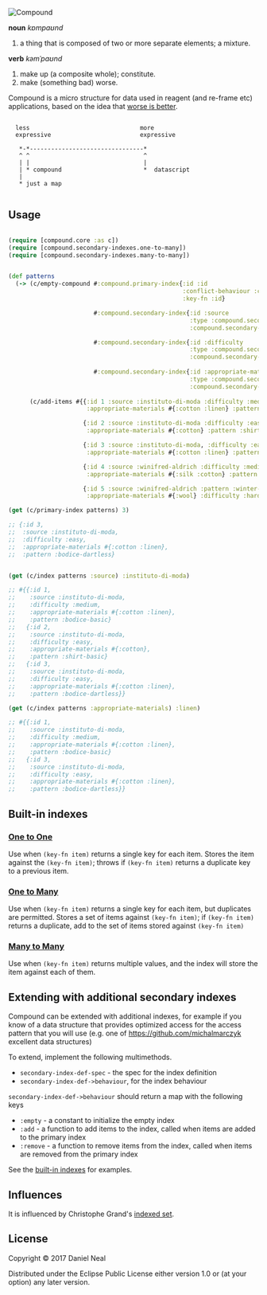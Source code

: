 ![Compound](https://raw.githubusercontent.com/danielneal/compound/master/compound.png)

**noun** *kɒmpaʊnd*

1. a thing that is composed of two or more separate elements; a mixture.

**verb** *kəmˈpaʊnd*

1. make up (a composite whole); constitute.
2. make (something bad) worse. 

Compound is a micro structure for data used in reagent (and re-frame etc) applications, 
based on the idea that [worse is better](https://en.wikipedia.org/wiki/Worse_is_better). 

```

  less                               more
  expressive                         expressive

   *-*--------------------------------*
   ^ ^                                ^
   | |                                |
   | * compound                       *  datascript
   | 
   * just a map


```

## Usage

```clojure

(require [compound.core :as c]) 
(require [compound.secondary-indexes.one-to-many]) 
(require [compound.secondary-indexes.many-to-many])


(def patterns
  (-> (c/empty-compound #:compound.primary-index{:id :id
                                                 :conflict-behaviour :compound.primary-index.conflict-behaviours/replace
                                                 :key-fn :id}

                        #:compound.secondary-index{:id :source
                                                   :type :compound.secondary-index.types/one-to-many
                                                   :compound.secondary-indexes.one-to-many/key-fn :source}

                        #:compound.secondary-index{:id :difficulty
                                                   :type :compound.secondary-index.types/one-to-many
                                                   :compound.secondary-indexes.one-to-many/key-fn :difficulty}
                    
                        #:compound.secondary-index{:id :appropriate-materials
                                                   :type :compound.secondary-index.types/many-to-many
                                                   :compound.secondary-indexes.many-to-many/key-fn :appropriate-materials})
                                                   
      (c/add-items #{{:id 1 :source :instituto-di-moda :difficulty :medium,
                      :appropriate-materials #{:cotton :linen} :pattern :bodice-basic}

                     {:id 2 :source :instituto-di-moda :difficulty :easy,
                      :appropriate-materials #{:cotton} :pattern :shirt-basic}

                     {:id 3 :source :instituto-di-moda, :difficulty :easy
                      :appropriate-materials #{:cotton :linen} :pattern :bodice-dartless}

                     {:id 4 :source :winifred-aldrich :difficulty :medium
                      :appropriate-materials #{:silk :cotton} :pattern :dress-princess-seam}

                     {:id 5 :source :winifred-aldrich :pattern :winter-coat
                      :appropriate-materials #{:wool} :difficulty :hard}})))

(get (c/primary-index patterns) 3)

;; {:id 3,
;;  :source :instituto-di-moda,
;;  :difficulty :easy,
;;  :appropriate-materials #{:cotton :linen},
;;  :pattern :bodice-dartless}


(get (c/index patterns :source) :instituto-di-moda)

;; #{{:id 1,
;;    :source :instituto-di-moda,
;;    :difficulty :medium,
;;    :appropriate-materials #{:cotton :linen},
;;    :pattern :bodice-basic}
;;   {:id 2,
;;    :source :instituto-di-moda,
;;    :difficulty :easy,
;;    :appropriate-materials #{:cotton},
;;    :pattern :shirt-basic}
;;   {:id 3,
;;    :source :instituto-di-moda,
;;    :difficulty :easy,
;;    :appropriate-materials #{:cotton :linen},
;;    :pattern :bodice-dartless}}

(get (c/index patterns :appropriate-materials) :linen)

;; #{{:id 1,
;;    :source :instituto-di-moda,
;;    :difficulty :medium,
;;    :appropriate-materials #{:cotton :linen},
;;    :pattern :bodice-basic}
;;   {:id 3,
;;    :source :instituto-di-moda,
;;    :difficulty :easy,
;;    :appropriate-materials #{:cotton :linen},
;;    :pattern :bodice-dartless}}


```

## Built-in indexes

### [One to One](https://github.com/danielneal/compound/blob/master/src/compound/secondary_indexes/one_to_one.clj)


Use when `(key-fn item)` returns a single key for each item.
Stores the item against the `(key-fn item)`; throws if `(key-fn item)` returns a duplicate key to a previous item. 

### [One to Many](https://github.com/danielneal/compound/blob/master/src/compound/secondary_indexes/one_to_many.clj)

Use when `(key-fn item)` returns a single key for each item, but duplicates are permitted.
Stores a set of items against `(key-fn item)`; if `(key-fn item)` returns a duplicate, add to the set of items stored against `(key-fn item)`

### [Many to Many](https://github.com/danielneal/compound/blob/master/src/compound/secondary_indexes/many_to_many.clj)

Use when `(key-fn item)` returns multiple values, and the index will store the item against each of them.


## Extending with additional secondary indexes

Compound can be extended with additional indexes, for example if you know of a data structure that provides optimized 
access for the access pattern that you will use (e.g. one of https://github.com/michalmarczyk excellent data structures)

To extend, implement the following multimethods.

 * `secondary-index-def-spec` - the spec for the index definition
 * `secondary-index-def->behaviour`, for the index behaviour
 
`secondary-index-def->behaviour` should return a map with the following keys

 * `:empty` - a constant to initialize the empty index
 * `:add` - a function to add items to the index, called when items are added to the primary index 
 * `:remove` - a function to remove items from the index, called when items are removed from the primary index

See the [built-in indexes](https://github.com/danielneal/compound/tree/master/src/compound/indexes) for examples. 

## Influences 

It is influenced by Christophe Grand's [indexed set](https://github.com/cgrand/indexed-set). 

## License

Copyright © 2017 Daniel Neal

Distributed under the Eclipse Public License either version 1.0 or (at
your option) any later version.
